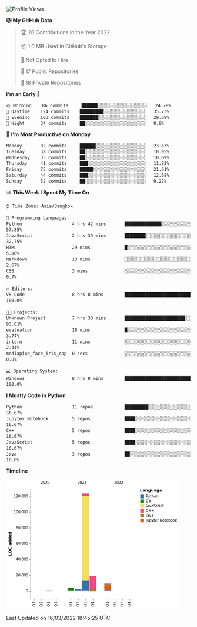 <!--START_SECTION:waka-->
![Profile Views](http://img.shields.io/badge/Profile%20Views-9-blue)

**🐱 My GitHub Data** 

> 🏆 28 Contributions in the Year 2022
 > 
> 📦 1.0 MB Used in GitHub's Storage 
 > 
> 🚫 Not Opted to Hire
 > 
> 📜 17 Public Repositories 
 > 
> 🔑 18 Private Repositories  
 > 
**I'm an Early 🐤** 

```text
🌞 Morning    86 commits     ██████░░░░░░░░░░░░░░░░░░░   24.78% 
🌆 Daytime    124 commits    █████████░░░░░░░░░░░░░░░░   35.73% 
🌃 Evening    103 commits    ███████░░░░░░░░░░░░░░░░░░   29.68% 
🌙 Night      34 commits     ██░░░░░░░░░░░░░░░░░░░░░░░   9.8%

```
📅 **I'm Most Productive on Monday** 

```text
Monday       82 commits     ██████░░░░░░░░░░░░░░░░░░░   23.63% 
Tuesday      38 commits     ██░░░░░░░░░░░░░░░░░░░░░░░   10.95% 
Wednesday    35 commits     ██░░░░░░░░░░░░░░░░░░░░░░░   10.09% 
Thursday     41 commits     ███░░░░░░░░░░░░░░░░░░░░░░   11.82% 
Friday       75 commits     █████░░░░░░░░░░░░░░░░░░░░   21.61% 
Saturday     44 commits     ███░░░░░░░░░░░░░░░░░░░░░░   12.68% 
Sunday       32 commits     ██░░░░░░░░░░░░░░░░░░░░░░░   9.22%

```


📊 **This Week I Spent My Time On** 

```text
⌚︎ Time Zone: Asia/Bangkok

💬 Programming Languages: 
Python                   4 hrs 42 mins       ██████████████░░░░░░░░░░░   57.85% 
JavaScript               2 hrs 39 mins       ████████░░░░░░░░░░░░░░░░░   32.75% 
HTML                     29 mins             █░░░░░░░░░░░░░░░░░░░░░░░░   5.96% 
Markdown                 13 mins             ░░░░░░░░░░░░░░░░░░░░░░░░░   2.67% 
CSS                      3 mins              ░░░░░░░░░░░░░░░░░░░░░░░░░   0.7%

🔥 Editors: 
VS Code                  8 hrs 8 mins        █████████████████████████   100.0%

🐱‍💻 Projects: 
Unknown Project          7 hrs 38 mins       ███████████████████████░░   93.81% 
evaluation               18 mins             █░░░░░░░░░░░░░░░░░░░░░░░░   3.74% 
intern                   11 mins             ░░░░░░░░░░░░░░░░░░░░░░░░░   2.44% 
mediapipe_face_iris_cpp  0 secs              ░░░░░░░░░░░░░░░░░░░░░░░░░   0.0%

💻 Operating System: 
Windows                  8 hrs 8 mins        █████████████████████████   100.0%

```

**I Mostly Code in Python** 

```text
Python                   11 repos            █████████░░░░░░░░░░░░░░░░   36.67% 
Jupyter Notebook         5 repos             ████░░░░░░░░░░░░░░░░░░░░░   16.67% 
C++                      5 repos             ████░░░░░░░░░░░░░░░░░░░░░   16.67% 
JavaScript               5 repos             ████░░░░░░░░░░░░░░░░░░░░░   16.67% 
Java                     3 repos             ██░░░░░░░░░░░░░░░░░░░░░░░   10.0%

```


**Timeline**

![Chart not found](https://raw.githubusercontent.com/pntt3011/pntt3011/main/charts/bar_graph.png) 


 Last Updated on 16/03/2022 18:45:25 UTC
<!--END_SECTION:waka-->
